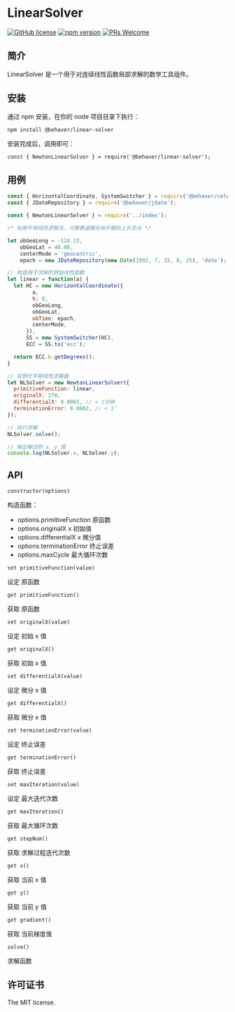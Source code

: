 # LinearSolver

[![GitHub license](https://img.shields.io/badge/license-MIT-brightgreen.svg)](#) [![npm version](https://img.shields.io/npm/v/react.svg?style=flat)](https://www.npmjs.com/package/@behaver/linear-solver) [![PRs Welcome](https://img.shields.io/badge/PRs-welcome-brightgreen.svg)](#)

## 简介

LinearSolver 是一个用于对连续线性函数局部求解的数学工具组件。

## 安装

通过 npm 安装，在你的 node 项目目录下执行：

`npm install @behaver/linear-solver`

安装完成后，调用即可：

`const { NewtonLinearSolver } = require('@behaver/linear-solver');`

## 用例

```js
const { HorizontalCoordinate, SystemSwitcher } = require('@behaver/celestial-coordinate');
const { JDateRepository } = require('@behaver/jdate');

const { NewtonLinearSolver } = require('../index');

/* 利用牛顿线性求解法，计算黄道圈与地平圈的上升交点 */

let obGeoLong = -124.23,
    obGeoLat = 40.08,
    centerMode = 'geocentric',
    epoch = new JDateRepository(new Date(1992, 7, 15, 8, 25), 'date');

// 构造用于求解的原始线性函数
let linear = function(a) {
  let HC = new HorizontalCoordinate({
        a,
        h: 0,
        obGeoLong,
        obGeoLat,
        obTime: epoch,
        centerMode,
      }),
      SS = new SystemSwitcher(HC),
      ECC = SS.to('ecc');

  return ECC.b.getDegrees();
}

// 实例化牛顿线性求解器
let NLSolver = new NewtonLinearSolver({
  primitiveFunction: linear,
  originalX: 270,
  differentialX: 0.0003, // < 1分钟
  terminationError: 0.0002, // < 1″
});

// 执行求解
NLSolver.solve();

// 输出解出的 x、y 值
console.log(NLSolver.x, NLSolver.y);
```

## API

`constructor(options)`

构造函数：

* options.primitiveFunction 原函数
* options.originalX         x 初始值
* options.differentialX     x 微分值
* options.terminationError  终止误差
* options.maxCycle          最大循环次数

`set primitiveFunction(value)`

设定 原函数

`get primitiveFunction()`

获取 原函数

`set originalX(value)`

设定 初始 x 值

`get originalX()`

获取 初始 x 值

`set differentialX(value)`

设定 微分 x 值

`get differentialX()`

获取 微分 x 值

`set terminationError(value)`

设定 终止误差

`get terminationError()`

获取 终止误差

`set maxIteration(value)`

设定 最大迭代次数

`get maxIteration()`

获取 最大循环次数

`get stepNum()`

获取 求解过程迭代次数

`get x()`

获取 当前 x 值

`get y()`

获取 当前 y 值

`get gradient()`

获取 当前梯度值

`solve()`

求解函数

## 许可证书

The MIT license.